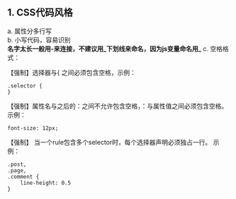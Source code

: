 ## 1. CSS代码风格
a. 属性分多行写   
b. 小写代码，容易识别  
**名字太长一般用-来连接，不建议用_下划线来命名，因为js变量命名用_**
c. 空格格式：  

【强制】选择器与{ 之间必须包含空格，示例： 

    .selector {
    }
【强制】属性名与之后的：之间不允许包含空格，：与属性值之间必须包含空格。
示例：

    font-size: 12px;
【强制】 当一个rule包含多个selector时，每个选择器声明必须独占一行。
示例：

    .post,
    .page,
    .comment {
        line-height: 0.5
    }
